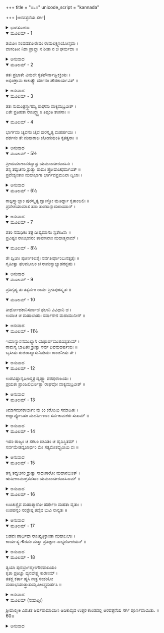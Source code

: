 +++
title = "೦೬೧"
unicode_script = "kannada"

+++
[ಅರವತ್ತನೆಯ ಸರ್ಗ]



<details><summary>ಭಾಗಸೂಚನಾ</summary>

ಶ್ರೀರಾಮನ ಸಭಾಭವನಕ್ಕೆ ಚ್ಯವನರೇ ಮೊದಲಾದ ಮಹರ್ಷಿಗಳ ಆಗಮನ, ಶ್ರೀರಾಮನು ಅವರನ್ನು ಸತ್ಕರಿಸಿ ಅವರ ಆಶಯವನ್ನು ಈಡೇರಿಸಿಕೊಡಲು ಪ್ರತಿಜ್ಞೆ ಮಾಡಿದುದು, ಮಹರ್ಷಿಗಳಿಂದ ಶ್ರೀರಾಮನ ಪ್ರಶಂಸೆ
</details>

<details open><summary>ಮೂಲಮ್ - 1</summary>

ತಯೋಃ ಸಂವದತೋರೇವಂ ರಾಮಲಕ್ಷ್ಮಣಯೋಸ್ತದಾ ।  
ವಾಸಂತಿಕೀ ನಿಶಾ ಪ್ರಾಪ್ತಾ ನ ಶೀತಾ ನ ಚ ಘರ್ಮದಾ ॥
</details>

<details><summary>ಅನುವಾದ</summary>

ಶ್ರೀರಾಮ - ಲಕ್ಷ್ಮಣರು ಪರಸ್ಪರವಾಗಿ ಮಾತನಾಡಿ ಕೊಳ್ಳುತ್ತಾ ಪ್ರಜೆಗಳ ರಕ್ಷಣೆಯಲ್ಲಿ ನಿರತರಾಗಿದ್ದರು. ಆಗ ವಸಂತ ಋತುವು ಪ್ರಾರಂಭವಾಯಿತು. ಅದರಲ್ಲಿ ಹೆಚ್ಚು ಚಳಿಯಾಗಲೀ ಸೆಕೆಯಾಗಲಿ ಇರಲಿಲ್ಲ.॥1॥
</details>

<details open><summary>ಮೂಲಮ್ - 2</summary>

ತತಃ ಪ್ರಭಾತೇ ವಿಮಲೇ ಕೃತಪೌರ್ವಾಹ್ಣಿಕಕ್ರಿಯಃ ।  
ಅಭಿಚಕ್ರಾಮ ಕಾಕುತ್ಸ್ಥೌ ದರ್ಶನಂ ಪೌರಕಾರ್ಯವಿತ್ ॥
</details>

<details><summary>ಅನುವಾದ</summary>

ಒಂದು ದಿನ ನಿರ್ಮಲ ಪ್ರಭಾತ ಕಾಲ ಬಂದಾಗ ಪುರವಾಸಿಗಳ ಕಾರ್ಯವನ್ನು ತಿಳಿಯುವ ಶ್ರೀರಾಮನು ಬೆಳಗಿನ ನಿತ್ಯಕರ್ಮ ಸಂಧ್ಯಾವಂದನಾದಿಗಳಿಂದ ನಿವೃತ್ತನಾಗಿ ಹೊರಗೆ ಸಭಾ ಭವನಕ್ಕೆ ಬಂದನು.॥2॥
</details>

<details open><summary>ಮೂಲಮ್ - 3</summary>

ತತಃ ಸುಮಂತ್ರಸ್ತ್ವಾಗಮ್ಯ ರಾಘವಂ ವಾಕ್ಯಮಬ್ರವೀತ್ ।  
ಏತೇ ಪ್ರತಿಹತಾ ರಾಜನ್ದ್ವ್ವಾರಿ ತಿಷ್ಠಂತಿ ತಾಪಸಾಃ ॥
</details>

<details open><summary>ಮೂಲಮ್ - 4</summary>

ಭಾರ್ಗವಂ ಚ್ಯವನಂ ಚೈವ ಪುರಸ್ಕೃತ್ಯ ಮಹರ್ಷಯಃ ।  
ದರ್ಶನಂ ತೇ ಮಹಾರಾಜ ಚೋದಯಂತಿ ಕೃತತ್ವರಾಃ ॥
</details>

<details><summary>ಅನುವಾದ</summary>

ಆಗಲೇ ಸುಮಂತ್ರನು ಬಂದು ಶ್ರೀರಾಮಚಂದ್ರನಲ್ಲಿ ಹೇಳಿದನು - ರಾಜನೇ! ತಪಸ್ವೀ ಮಹರ್ಷಿಗಳು ಭೃಗುಪುತ್ರ ಚ್ಯವನ ಮುನಿಯನ್ನು ಮುಂದೆಮಾಡಿ ಮಹಾದ್ವಾರದಲ್ಲಿ ನಿಂತಿರುವರು. ದ್ವಾರಪಾಲಕರು ಒಳಗೆ ಬರಲು ತಡೆದಿದ್ದಾರೆ. ಮಹಾರಾಜ! ಇವರು ನಿಮ್ಮ ದರ್ಶನಕ್ಕಾಗಿ ಅವಸರ ಮಾಡುತ್ತಿದ್ದಾರೆ. ಇವರು ತಮ್ಮ ಆಗಮನವನ್ನು ನಿಮಗೆ ತಿಳಿಸಲು ಪದೇ-ಪದೇ ಒತ್ತಾಯಿಸುತ್ತಿದ್ದಾರೆ.॥3-4॥
</details>

<details open><summary>ಮೂಲಮ್ - 5½</summary>

ಪ್ರೀಯಮಾಣಾನರವ್ಯಾಘ್ರ ಯಮುನಾತೀರವಾಸಿನಃ ।  
ತಸ್ಯ ತದ್ವಚನಂ ಶ್ರುತ್ವಾ ರಾಮಃ ಪ್ರೋವಾಚಧರ್ಮವಿತ್ ॥  
ಪ್ರವೇಶ್ಯಂತಾಂ ಮಹಾಭಾಗಾ ಭಾರ್ಗವಪ್ರಮುಖಾ ದ್ವಿಜಾಃ ।
</details>

<details><summary>ಅನುವಾದ</summary>

ಪುರುಷಸಿಂಹನೇ! ಇವರೆಲ್ಲ ಮಹರ್ಷಿಗಳು ಯಮುನಾ ತೀರದಲ್ಲಿ ವಾಸಿಸುತ್ತಿದ್ದಾರೆ ಹಾಗೂ ನಿಮ್ಮಲ್ಲಿ ವಿಶೇಷ ಪ್ರೇಮವಿಟ್ಟಿರುವರು. ಸುಮಂತ್ರನ ಮಾತನ್ನು ಕೇಳಿ ಧರ್ಮಜ್ಞ ಶ್ರೀರಾಮನು ಹೇಳಿದನು - ಸೂತನೇ! ಭಾರ್ಗವ ಚ್ಯವನಾದಿ ಎಲ್ಲ ಮಹಾತ್ಮಾ ಬ್ರಹ್ಮರ್ಷಿಗಳನ್ನು ಒಳಗೆ ಕರೆದು ಬಾ.॥5½॥
</details>

<details open><summary>ಮೂಲಮ್ - 6½</summary>

ರಾಜ್ಞಸ್ತ್ವಾಜ್ಞಾಂ ಪುರಸ್ಕೃತ್ಯ ದ್ವಾಃಸ್ಥೋ ಮೂರ್ಧ್ನಾ ಕೃತಾಂಜಲಿಃ ॥  
ಪ್ರವೇಶಯಾಮಾಸ ತದಾ ತಾಪಸಾನ್ಸುದುರಾಸದಾನ್ ।
</details>

<details><summary>ಅನುವಾದ</summary>

ರಾಜನ ಆಜ್ಞೆಯನ್ನು ಶಿರಸಾವಹಿಸಿ ದ್ವಾರಪಾಲಕನು ಶಿರದ ಮೇಲೆ ಅಂಜಲೀಬದ್ಧನಾಗಿ ಆ ಅತ್ಯಂತ ದುರ್ಜಯ ತೇಜಸ್ವೀ ತಾಪಸರನ್ನು ರಾಜಸಭೆಗೆ ಕರೆತಂದನು.॥6½॥
</details>

<details open><summary>ಮೂಲಮ್ - 7</summary>

ಶತಂ ಸಮಧಿಕಂ ತತ್ರ ದೀಪ್ಯಮಾನಂ ಸ್ವತೇಜಸಾ ॥  
ಪ್ರವಿಷ್ಟಂ ರಾಜಭವನಂ ತಾಪಸಾನಾಂ ಮಹಾತ್ಮನಾಮ್ ।
</details>

<details open><summary>ಮೂಲಮ್ - 8½</summary>

ತೇ ದ್ವಿಜಾಃ ಪೂರ್ಣಕಲಶೈಃ ಸರ್ವತೀರ್ಥಾಂಬುಸತ್ತೃತೈಃ ॥  
ಗೃಹೀತ್ವಾ ಫಲಮೂಲಂ ಚ ರಾಮಸ್ಯಾಭ್ಯಾಹರನ್ಬಹು ।
</details>

<details><summary>ಅನುವಾದ</summary>

ನೂರಕ್ಕಿಂತಲೂ ಹೆಚ್ಚಾಗಿದ್ದ ಆ ತಪಸ್ವೀ ಮಹಾತ್ಮರೆಲ್ಲರೂ ತಮ್ಮ ತೇಜದಿಂದ ಪ್ರಕಾಶಿತರಾಗಿದ್ದರು. ಅವರೆಲ್ಲರೂ ರಾಜ ಸಭೆಯನ್ನು ಪ್ರವೇಶಿಸಿ, ಸಮಸ್ತ ತೀರ್ಥಗಳಿಂದ ತುಂಬಿದ ಕಲಶಗಳೊಂದಿಗೆ ಅನೇಕ ಫಲಮೂಲಗಳನ್ನು ಶ್ರೀರಾಮಚಂದ್ರನಿಗೆ ಕಾಣಿಕೆಯಾಗಿ ಅರ್ಪಿಸಿದರು.॥7-8½॥
</details>

<details open><summary>ಮೂಲಮ್ - 9</summary>

ಪ್ರತಿಗೃಹ್ಯ ತು ತತ್ಸರ್ವಂ ರಾಮಃ ಪ್ರೀತಿಪುರಸ್ಕೃತಃ ॥
</details>

<details open><summary>ಮೂಲಮ್ - 10</summary>

ತೀರ್ಥೋದಕಾನಿಸರ್ವಾಣಿ ಫಲಾನಿ ವಿವಿಧಾನಿ ಚ ।  
ಉವಾಚ ಚ ಮಹಾಬಾಹುಃ ಸರ್ವಾನೇನ ಮಹಾಮುನೀನ್ ॥
</details>

<details><summary>ಅನುವಾದ</summary>

ಮಹಾ ಬಾಹು ಶ್ರೀರಾಮನು ತುಂಬಾ ಸಂತೋಷದಿಂದ ಅದೆಲ್ಲ ಕಾಣಿಕೆ ಎಲ್ಲ ತೀರ್ಥಜಲ, ನಾನಾ ರೀತಿಯ ಫಲಗಳನ್ನು ಸ್ವೀಕರಿಸಿ ಎಲ್ಲ ಮಹಾಮುನಿಗಳಲ್ಲಿ ಹೇಳಿದನು.॥9-10॥
</details>

<details open><summary>ಮೂಲಮ್ - 11½</summary>

ಇಮಾನ್ಯಾಸನಮುಖ್ಯಾನಿ ಯಥಾರ್ಹಮುಪವಿಶ್ಯತಾಮ್ ।  
ರಾಮಸ್ಯ ಭಾಷಿತಂ ಶ್ರುತ್ವಾ ಸರ್ವ ಏವಮಹರ್ಷಯಃ ॥  
ಬೃಸೀಷು ರುಚಿರಾಖ್ಯಾಸುನಿಷೇದುಃ ಕಾಂಚನೀಷು ತೇ ।
</details>

<details><summary>ಅನುವಾದ</summary>

ಮಹಾತ್ಮರೇ! ಇದೋ ಉತ್ತಮೋತ್ತಮ ಆಸನ ಸಿದ್ಧವಿದೆ, ನೀವು ಯಥಾಯೋಗ್ಯ ಆಸನಗಳಲ್ಲಿ ಆಸೀನರಾಗಿರಿ. ಶ್ರೀರಾಮನ ಮಾತನ್ನು ಕೇಳಿ ಮಹರ್ಷಿಗಳೆಲ್ಲರೂ ಶೋಭಾಸಂಪನ್ನ ಸ್ವರ್ಣ ಆಸನಗಳಲ್ಲಿ ಕುಳಿತುಕೊಂಡರು.॥11½॥
</details>

<details open><summary>ಮೂಲಮ್ - 12</summary>

ಉಪವಿಷ್ಟಾನೃಷೀಂಸ್ತತ್ರ ದೃಷ್ಟ್ವಾ ಪರಪುರಂಜಯಃ ।  
ಪ್ರಯತಃ ಪ್ರಾಂಜಲಿರ್ಭೂತ್ವಾ ರಾಘವೋ ವಾಕ್ಯಮಬ್ರವೀತ್ ॥
</details>

<details><summary>ಅನುವಾದ</summary>

ಮಹರ್ಷಿಗಳು ಆಸನಗಳಲ್ಲಿ ವಿರಾಜಮಾನರಾಗಿರುವುದನ್ನು ಕಂಡು ಪರಪುರಂಜಯ ಶ್ರೀರಘುನಾಥನು ಕೈಮುಗಿದು ಕೊಂಡು ವಿನೀತನಾಗಿ ಹೇಳಿದನು.॥12॥
</details>

<details open><summary>ಮೂಲಮ್ - 13</summary>

ಕಿಮಾಗಮನಕಾರ್ಯಂ ವಃ ಕಿಂ ಕರೋಮಿ ಸಮಾಹಿತಃ ।  
ಆಜ್ಞಾಪ್ಯೋಽಹಂ ಮಹರ್ಷೀಣಾಂ ಸರ್ವಕಾಮಕರಃ ಸುಖಮ್ ॥
</details>

<details><summary>ಅನುವಾದ</summary>

ಮಹರ್ಷಿಗಳೇ! ಯಾವ ಕಾರ್ಯಕ್ಕಾಗಿ ತಮ್ಮ ಶುಭಾಗಮನ ಇಲ್ಲಿಗೆ ಆಗಿದೆ? ನಾನು ಏಕಾಗ್ರಚಿತ್ತನಾಗಿ ನಿಮ್ಮ ಯಾವ ಸೇವೆ ಮಾಡಲಿ? ಈ ಸೇವಕನು ನಿಮ್ಮ ಆಜ್ಞೆಯನ್ನು ಪಡೆಯಲು ಯೋಗ್ಯನಾಗಿದ್ದೇನೆ. ಆದೇಶ ಪಡೆದು ನಾನು ಸುಖವಾಗಿ ನಿಮ್ಮ ಎಲ್ಲ ಇಚ್ಛೆಗಳನ್ನು ಪೂರ್ಣಗೊಳಿಸಬಲ್ಲೆನು.॥13॥
</details>

<details open><summary>ಮೂಲಮ್ - 14</summary>

ಇದಂ ರಾಜ್ಯಂ ಚ ಸಕಲಂ ಜೀವಿತಂ ಚ ಹೃದಿಸ್ಥಿತಮ್ ।  
ಸರ್ವಮೇತದ್ವಜಾರ್ಥಂ ಮೇ ಸತ್ಯಮೇತದ್ಬ್ರವೀಮಿ ವಃ ॥
</details>

<details><summary>ಅನುವಾದ</summary>

ಈ ಇಡೀ ರಾಜ್ಯ, ಈ ಹೃದಯದಲ್ಲಿ ವಿರಾಜಮಾನ ಜೀವಾತ್ಮಾ, ನನ್ನ ಸಮಸ್ತ ವೈಭವ ಬ್ರಾಹ್ಮಣರ ಸೇವೆಗಾಗಿಯೇ ಇದೆ; ಇದನ್ನು ನಾನು ನಿಮ್ಮ ಮುಂದೆ ನಿಜವಾಗಿ ಹೇಳುತ್ತಿದ್ದೇನೆ.॥14॥
</details>

<details open><summary>ಮೂಲಮ್ - 15</summary>

ತಸ್ಯ ತದ್ವಚನಂ ಶ್ರುತ್ವಾ ಸಾಧುಕಾರೋ ಮಹಾನಭೂತ್ ।  
ಋಷೀಣಾಮುಗ್ರತಪಸಾಂ ಯಮುನಾತೀರವಾಸಿನಾಮ್ ॥
</details>

<details><summary>ಅನುವಾದ</summary>

ಶ್ರೀರಘುನಾಥನ ಮಾತನ್ನು ಕೇಳಿ ಆ ಯಮುನಾತೀರ ನಿವಾಸೀ ಉಗ್ರ ತಪಸ್ವೀ ಮಹರ್ಷಿಗಳು ಉಚ್ಚಸ್ವರದಿಂದ ಸಾಧುವಾದವನ್ನು ಉಚ್ಚರಿಸಿದರು.॥15॥
</details>

<details open><summary>ಮೂಲಮ್ - 16</summary>

ಊಚುಶ್ಚೈವ ಮಹಾತ್ಮಾನೋ ಹರ್ಷೇಣ ಮಹತಾ ವೃತಾಃ ।  
ಉಪಪನ್ನಂ ನರಶ್ರೇಷ್ಠ ತವೈವ ಭುವಿ ನಾನ್ಯತಃ ॥
</details>

<details><summary>ಅನುವಾದ</summary>

ಮತ್ತೆ ಆ ಮಹಾತ್ಮರು ಬಹಳ ಹರ್ಷದೊಂದಿಗೆ ಹೇಳಿದರು - ನರಶ್ರೇಷ್ಠ! ಇಂತಹ ಮಾತುಗಳು ಈ ಭೂಮಂಡಲದಲ್ಲಿ ನಿನಗೇ ಯೋಗ್ಯವಾಗಿದೆ. ಬೇರೆ ಯಾರೂ ಹೀಗೆ ಹೇಳಲಾರರು.॥16॥
</details>

<details open><summary>ಮೂಲಮ್ - 17</summary>

ಬಹವಃ ಪಾರ್ಥಿವಾ ರಾಜನ್ನತಿಕ್ರಾಂತಾ ಮಹಾಬಲಾಃ ।  
ಕಾರ್ಯಸ್ಯ ಗೌರವಂ ಮತ್ವಾ ಪ್ರತಿಜ್ಞಾಂ ನಾಭ್ಯರೋಚಯನ್ ॥
</details>

<details><summary>ಅನುವಾದ</summary>

ರಾಜನೇ! ನಾವು ಅನೇಕ ಮಹಾಬಲಿ ರಾಜರ ಬಳಿಗೆ ಹೋದೆವು; ಆದರೆ ಅವರು ಕಾರ್ಯದ ಗೌರವವನ್ನು ತಿಳಿದು ಕೇಳಿದ ಮೇಲೆ ಮಾಡುವೆವು ಎಂದು ಹೇಳಿ ಇಂತಹ ಪ್ರತಿಜ್ಞೆ ಮಾಡಲು ಮುಂದಾಗಲಿಲ್ಲ.॥17॥
</details>

<details open><summary>ಮೂಲಮ್ - 18</summary>

ತ್ವಯಾ ಪುನರ್ಬ್ರಾಹ್ಮಣಗೌರವಾದಿಯಂ  
ಕೃತಾ ಪ್ರತಿಜ್ಞಾ ಹ್ಯನವೇಕ್ಷ್ಯ ಕಾರಣಮ್ ।  
ತತಶ್ಚ ಕರ್ತಾ ಹ್ಯಸಿ ನಾತ್ರ ಸಂಶಯೋ  
ಮಹಾಭಯಾತ್ತ್ರಾತುಮೃಷೀಂಸ್ತ್ವಮರ್ಹಸಿ ॥
</details>

<details><summary>ಅನುವಾದ</summary>

ಆದರೆ ನೀನು ನಾವು ಬಂದಿರುವ ಕಾರಣ ತಿಳಿಯದೆಯೇ, ಕೇವಲ ಬ್ರಾಹ್ಮಣರ ಕುರಿತು ಆದರ ಭಾವ ಇರುವುದರಿಂದ ನಮ್ಮ ಕೆಲಸ ಮಾಡುವ ಪ್ರತಿಜ್ಞೆ ಮಾಡಿರುವೆ. ಇದರಿಂದ ನೀನು ಅವಶ್ಯವಾಗಿ ಈ ಕಾರ್ಯ ಮಾಡಬಲ್ಲೆ, ಇದರಲ್ಲಿ ಸಂಶಯವೇ ಇಲ್ಲ. ನೀನೇ ಮಹಾಭಯದಿಂದ ಋಷಿಗಳನ್ನು ಕಾಪಾಡಬಲ್ಲೆ.॥18॥
</details>

<details open><summary>ಮೂಲಮ್ (ಸಮಾಪ್ತಿಃ)</summary>

ಶ್ರೀವಾಲ್ಮೀಕಿ ವಿರಚಿತ ಆರ್ಷರಾಮಾಯಣ ಆದಿಕಾವ್ಯದ ಉತ್ತರ ಕಾಂಡದಲ್ಲಿ ಅರವತ್ತನೆಯ ಸರ್ಗ ಪೂರ್ಣವಾಯಿತು. ॥60॥
</details>

<details><summary>ಅನುವಾದ</summary>


</details>
